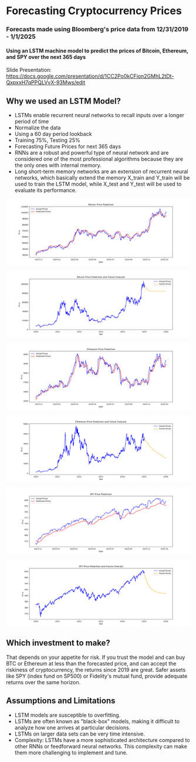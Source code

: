 # Forecasting Cryptocurrency Prices
### Forecasts made using Bloomberg's price data from 12/31/2019 - 1/1/2025
#### Using an LSTM machine model to predict the prices of Bitcoin, Ethereum, and SPY over the next 365 days
Slide Presentation: https://docs.google.com/presentation/d/1CC2Po0kCFion2GMhL2tDt-QxpxxH7qPPQLVvX-93Mws/edit

## Why we used an LSTM Model?
- LSTMs enable recurrent neural networks to recall inputs over a longer period of time
- Normalize the data
- Using a 60 day period lookback
- Training 75%, Testing 25%
- Forecasting Future  Prices for next 365 days
- RNNs are a robust and powerful type of neural network and are considered one of the most professional algorithms because they are the only ones with internal memory.
- Long short-term memory networks are an extension of recurrent neural networks, which basically extend the memory X_train and Y_train will be used to train the LSTM model, while X_test and Y_test will be used to evaluate its performance.

![BTC Training/Testing](https://github.com/ShaneRand/project-4/blob/main/prediction_graphs/bitcoin_prediction.png)


![BTC Forecasting](https://github.com/ShaneRand/project-4/blob/main/prediction_graphs/bitcoin_forecast.png)

![Ethereum Training/Testing](https://github.com/ShaneRand/project-4/blob/main/prediction_graphs/ethereum_prediction.png)


![Ethereum Forecasting](https://github.com/ShaneRand/project-4/blob/main/prediction_graphs/ethereum_forecast.png)

![SPY Training/Testing](https://github.com/ShaneRand/project-4/blob/main/prediction_graphs/spy_prediction.png)


![SPY Forecasting](https://github.com/ShaneRand/project-4/blob/main/prediction_graphs/spy_forecast.png)

## Which investment to make?
That depends on your appetite for risk. If you trust the model and can buy BTC or Ethereum at less than the forecasted price, and can accept the riskiness of cryptocurrency, the returns since 2019 are great. Safer assets like SPY (index fund on SP500) or Fidelity's mutual fund, provide adequate returns over the same horizon.

## Assumptions and Limitations
- LSTM models are susceptible to overfitting. 
- LSTMs are often known as "black-box" models, making it difficult to analyze how one arrives at particular decisions.
- LSTMs on larger data sets can be very time intensive.
- Complexity: LSTMs have a more sophisticated architecture compared to other RNNs or feedforward neural networks. This complexity can make them more challenging to implement and tune.
